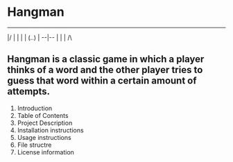 # Hangman 
_________
|/     |
|      |
|    (..)
|   --|--
|     |
|     /\

## Hangman is a classic game in which a player thinks of a word and the other player tries to guess that word within a certain amount of attempts.

1. Introduction
2. Table of Contents
3. Project Description
4. Installation instructions
5. Usage instructions
6. File structre
7. License information

